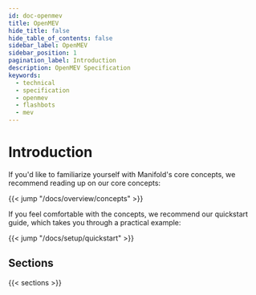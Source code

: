 ```yaml
---
id: doc-openmev
title: OpenMEV
hide_title: false
hide_table_of_contents: false
sidebar_label: OpenMEV
sidebar_position: 1
pagination_label: Introduction
description: OpenMEV Specification
keywords:
  - technical
  - specification
  - openmev
  - flashbots
  - mev
---
```


# Introduction

If you'd like to familiarize yourself with Manifold's core concepts, we recommend reading up on our core concepts:

{{< jump "/docs/overview/concepts" >}}

If you feel comfortable with the concepts, we recommend our quickstart guide, which takes you through a practical
example:

{{< jump "/docs/setup/quickstart" >}}

## Sections

{{< sections >}}

